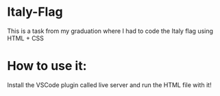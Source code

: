 # Italy-Flag
This is a task from my graduation where I had to code the Italy flag using HTML + CSS

# How to use it:
Install the VSCode plugin called live server and run the HTML file with it!
